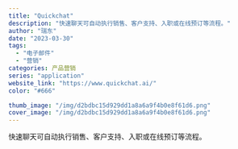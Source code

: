 ```yaml
---
title: "Quickchat"
description: "快速聊天可自动执行销售、客户支持、入职或在线预订等流程。"
author: "瑞东"
date: "2023-03-30"
tags:
  - "电子邮件"
  - "营销"
categories: 产品营销
series: "application"
website_link: "https://www.quickchat.ai/"
color: "#666"

thumb_image: "/img/d2bdbc15d929dd1a8a6a9f4b0e8f61d6.png"
cover_image: "/img/d2bdbc15d929dd1a8a6a9f4b0e8f61d6.png"
---
```


快速聊天可自动执行销售、客户支持、入职或在线预订等流程。